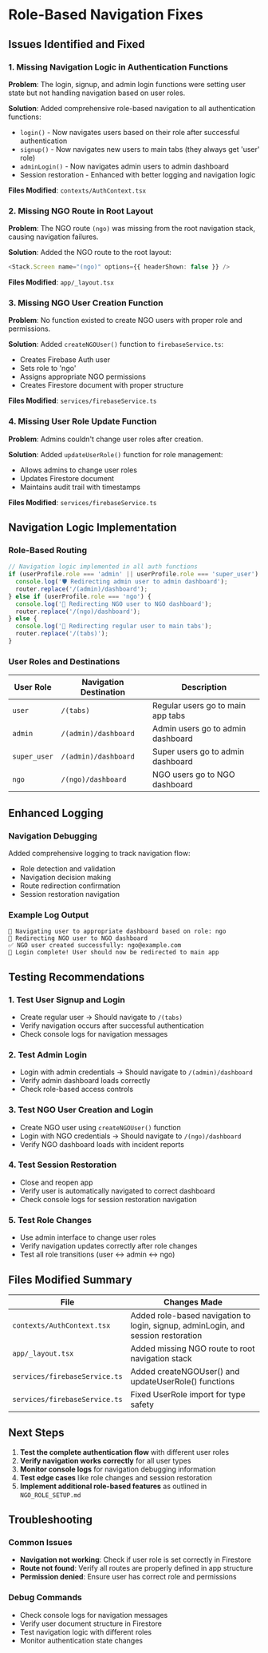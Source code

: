 # Role-Based Navigation Fixes

## Issues Identified and Fixed

### 1. **Missing Navigation Logic in Authentication Functions**
**Problem**: The login, signup, and admin login functions were setting user state but not handling navigation based on user roles.

**Solution**: Added comprehensive role-based navigation to all authentication functions:
- `login()` - Now navigates users based on their role after successful authentication
- `signup()` - Now navigates new users to main tabs (they always get 'user' role)
- `adminLogin()` - Now navigates admin users to admin dashboard
- Session restoration - Enhanced with better logging and navigation logic

**Files Modified**: `contexts/AuthContext.tsx`

### 2. **Missing NGO Route in Root Layout**
**Problem**: The NGO route `(ngo)` was missing from the root navigation stack, causing navigation failures.

**Solution**: Added the NGO route to the root layout:
```typescript
<Stack.Screen name="(ngo)" options={{ headerShown: false }} />
```

**Files Modified**: `app/_layout.tsx`

### 3. **Missing NGO User Creation Function**
**Problem**: No function existed to create NGO users with proper role and permissions.

**Solution**: Added `createNGOUser()` function to `firebaseService.ts`:
- Creates Firebase Auth user
- Sets role to 'ngo'
- Assigns appropriate NGO permissions
- Creates Firestore document with proper structure

**Files Modified**: `services/firebaseService.ts`

### 4. **Missing User Role Update Function**
**Problem**: Admins couldn't change user roles after creation.

**Solution**: Added `updateUserRole()` function for role management:
- Allows admins to change user roles
- Updates Firestore document
- Maintains audit trail with timestamps

**Files Modified**: `services/firebaseService.ts`

## Navigation Logic Implementation

### Role-Based Routing
```typescript
// Navigation logic implemented in all auth functions
if (userProfile.role === 'admin' || userProfile.role === 'super_user') {
  console.log('🛡️ Redirecting admin user to admin dashboard');
  router.replace('/(admin)/dashboard');
} else if (userProfile.role === 'ngo') {
  console.log('🏢 Redirecting NGO user to NGO dashboard');
  router.replace('/(ngo)/dashboard');
} else {
  console.log('👤 Redirecting regular user to main tabs');
  router.replace('/(tabs)');
}
```

### User Roles and Destinations
| User Role | Navigation Destination | Description |
|-----------|----------------------|-------------|
| `user` | `/(tabs)` | Regular users go to main app tabs |
| `admin` | `/(admin)/dashboard` | Admin users go to admin dashboard |
| `super_user` | `/(admin)/dashboard` | Super users go to admin dashboard |
| `ngo` | `/(ngo)/dashboard` | NGO users go to NGO dashboard |

## Enhanced Logging

### Navigation Debugging
Added comprehensive logging to track navigation flow:
- Role detection and validation
- Navigation decision making
- Route redirection confirmation
- Session restoration navigation

### Example Log Output
```
🧭 Navigating user to appropriate dashboard based on role: ngo
🏢 Redirecting NGO user to NGO dashboard
✅ NGO user created successfully: ngo@example.com
🎉 Login complete! User should now be redirected to main app
```

## Testing Recommendations

### 1. **Test User Signup and Login**
- Create regular user → Should navigate to `/(tabs)`
- Verify navigation occurs after successful authentication
- Check console logs for navigation messages

### 2. **Test Admin Login**
- Login with admin credentials → Should navigate to `/(admin)/dashboard`
- Verify admin dashboard loads correctly
- Check role-based access controls

### 3. **Test NGO User Creation and Login**
- Create NGO user using `createNGOUser()` function
- Login with NGO credentials → Should navigate to `/(ngo)/dashboard`
- Verify NGO dashboard loads with incident reports

### 4. **Test Session Restoration**
- Close and reopen app
- Verify user is automatically navigated to correct dashboard
- Check console logs for session restoration navigation

### 5. **Test Role Changes**
- Use admin interface to change user roles
- Verify navigation updates correctly after role changes
- Test all role transitions (user ↔ admin ↔ ngo)

## Files Modified Summary

| File | Changes Made |
|------|--------------|
| `contexts/AuthContext.tsx` | Added role-based navigation to login, signup, adminLogin, and session restoration |
| `app/_layout.tsx` | Added missing NGO route to root navigation stack |
| `services/firebaseService.ts` | Added createNGOUser() and updateUserRole() functions |
| `services/firebaseService.ts` | Fixed UserRole import for type safety |

## Next Steps

1. **Test the complete authentication flow** with different user roles
2. **Verify navigation works correctly** for all user types
3. **Monitor console logs** for navigation debugging information
4. **Test edge cases** like role changes and session restoration
5. **Implement additional role-based features** as outlined in `NGO_ROLE_SETUP.md`

## Troubleshooting

### Common Issues
- **Navigation not working**: Check if user role is set correctly in Firestore
- **Route not found**: Verify all routes are properly defined in app structure
- **Permission denied**: Ensure user has correct role and permissions

### Debug Commands
- Check console logs for navigation messages
- Verify user document structure in Firestore
- Test navigation logic with different roles
- Monitor authentication state changes
